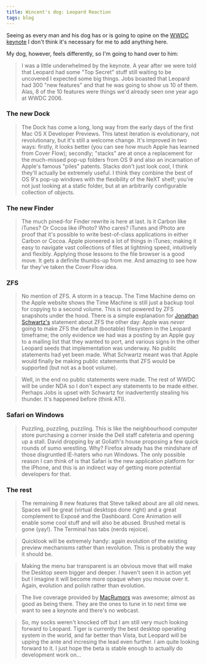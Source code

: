 ```yaml
---
title: Wincent's dog: Leopard Reaction
tags: blog
---
```


Seeing as every man and his dog has or is going to opine on the [WWDC keynote](http://www.apple.com/quicktime/qtv/keynote/) I don't think it's necessary for me to add anything here.

My dog, however, feels differently, so I'm going to hand over to him:

> I was a little underwhelmed by the keynote. A year after we were told that Leopard had some "Top Secret" stuff still waiting to be uncovered I expected some big things. Jobs boasted that Leopard had 300 "new features" and that he was going to show us 10 of them. Alas, 8 of the 10 features were things we'd already seen one year ago at WWDC 2006.


### The new Dock

> The Dock has come a long, long way from the early days of the first Mac OS X Developer Previews. This latest iteration is evolutionary, not revolutionary, but it's still a welcome change. It's improved in two ways: firstly, it looks better (you can see how much Apple has learned from Cover Flow); secondly; "stacks" are at once a replacement for the much-missed pop-up folders from OS 9 and also an incarnation of Apple's famous "piles" patents. Stacks don't just look cool, I think they'll actually be extremely useful. I think they combine the best of OS 9's pop-up windows with the flexibility of the NeXT shelf; you're not just looking at a static folder, but at an arbitrarily configurable collection of objects.


### The new Finder

> The much pined-for Finder rewrite is here at last. Is it Carbon like iTunes? Or Cocoa like iPhoto? Who cares? iTunes and iPhoto are proof that it's possible to write best-of-class applications in either Carbon or Cocoa. Apple pioneered a lot of things in iTunes; making it easy to navigate vast collections of files at lightning speed, intuitively and flexibly. Applying those lessons to the file browser is a good move. It gets a definite thumbs-up from me. And amazing to see how far they've taken the Cover Flow idea.


### ZFS

> No mention of ZFS. A storm in a teacup. The Time Machine demo on the Apple website shows the Time Machine is still just a backup tool for copying to a second volume. This is not powered by ZFS snapshots under the hood. There is a simple explanation for [Jonathan Schwartz's](http://blogs.sun.com/jonathan/) statement about ZFS the other day: Apple was *never* going to make ZFS the default (bootable) filesystem in the Leopard timeframe; the only evidence we had was a posting by an Apple guy to a mailing list that they wanted to port, and various signs in the other Leopard seeds that implementation was underway. No public statements had yet been made. What Schwartz meant was that Apple would finally be making public statements that ZFS would be supported (but not as a boot volume).

> Well, in the end no public statements were made. The rest of WWDC will be under NDA so I don't expect any statements to be made either. Perhaps Jobs is upset with Schwartz for inadvertently stealing his thunder. It's happened before (think ATI).


### Safari on Windows

> Puzzling, puzzling, puzzling. This is like the neighbourhood computer store purchasing a corner inside the Dell staff cafeteria and opening up a stall. David dropping by at Goliath's house proposing a few quick rounds of sumo wrestling. Why? Firefox already has the mindshare of those disgruntled IE-haters who run Windows. The only possible reason I can think of is that Safari is the new application platform for the iPhone, and this is an indirect way of getting more potential developers for that.


### The rest

> The remaining 8 new features that Steve talked about are all old news. Spaces will be great (virtual desktops done right) and a great complement to Exposé and the Dashboard. Core Animation will enable some cool stuff and will also be abused. Brushed metal is gone (yay!). The Terminal has tabs (nerds rejoice).

> Quicklook will be extremely handy: again evolution of the existing preview mechanisms rather than revolution. This is probably the way it should be.

> Making the menu bar transparent is an obvious move that will make the Desktop seem bigger and deeper. I haven't seen it in action yet but I imagine it will become more opaque when you mouse over it. Again, evolution and polish rather than evolution.

> The live coverage provided by [MacRumors](http://www.macrumors.com/) was awesome; almost as good as being there. They are the ones to tune in to next time we want to see a keynote and there's no webcast.

> So, my socks weren't knocked off but I am still very much looking forward to Leopard. Tiger is currently the best desktop operating system in the world, and far better than Vista, but Leopard will be upping the ante and incresing the lead even further. I am quite looking forward to it. I just hope the beta is stable enough to actually do development work on...
